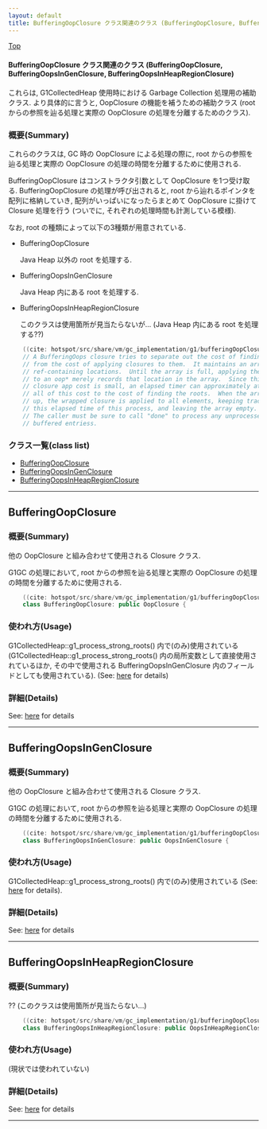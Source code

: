 ```yaml
---
layout: default
title: BufferingOopClosure クラス関連のクラス (BufferingOopClosure, BufferingOopsInGenClosure, BufferingOopsInHeapRegionClosure)
---
```

[Top](../index.html)

#### BufferingOopClosure クラス関連のクラス (BufferingOopClosure, BufferingOopsInGenClosure, BufferingOopsInHeapRegionClosure)

これらは, G1CollectedHeap 使用時における Garbage Collection 処理用の補助クラス.
より具体的に言うと, OopClosure の機能を補うための補助クラス (root からの参照を辿る処理と実際の OopClosure の処理を分離するためのクラス).

### 概要(Summary)
これらのクラスは, GC 時の OopClosure による処理の際に, 
root からの参照を辿る処理と実際の OopClosure の処理の時間を分離するために使用される.

BufferingOopClosure はコンストラクタ引数として OopClosure を1つ受け取る.
BufferingOopClosure の処理が呼び出されると,
root から辿れるポインタを配列に格納していき,
配列がいっぱいになったらまとめて OopClosure に掛けて Closure 処理を行う
(ついでに, それぞれの処理時間も計測している模様).

なお, root の種類によって以下の3種類が用意されている.

  * BufferingOopClosure

    Java Heap 以外の root を処理する.

  * BufferingOopsInGenClosure

    Java Heap 内にある root を処理する.

  * BufferingOopsInHeapRegionClosure

    このクラスは使用箇所が見当たらないが... (Java Heap 内にある root を処理する??)
    

```cpp
    ((cite: hotspot/src/share/vm/gc_implementation/g1/bufferingOopClosure.hpp))
    // A BufferingOops closure tries to separate out the cost of finding roots
    // from the cost of applying closures to them.  It maintains an array of
    // ref-containing locations.  Until the array is full, applying the closure
    // to an oop* merely records that location in the array.  Since this
    // closure app cost is small, an elapsed timer can approximately attribute
    // all of this cost to the cost of finding the roots.  When the array fills
    // up, the wrapped closure is applied to all elements, keeping track of
    // this elapsed time of this process, and leaving the array empty.
    // The caller must be sure to call "done" to process any unprocessed
    // buffered entriess.
```



### クラス一覧(class list)

  * [BufferingOopClosure](#no2aup0Chp)
  * [BufferingOopsInGenClosure](#noVH1VrQBO)
  * [BufferingOopsInHeapRegionClosure](#noo2YPKevq)


---
## <a name="no2aup0Chp" id="no2aup0Chp">BufferingOopClosure</a>

### 概要(Summary)
他の OopClosure と組み合わせて使用される Closure クラス.

G1GC の処理において, root からの参照を辿る処理と実際の OopClosure の処理の時間を分離するために使用される.


```cpp
    ((cite: hotspot/src/share/vm/gc_implementation/g1/bufferingOopClosure.hpp))
    class BufferingOopClosure: public OopClosure {
```

### 使われ方(Usage)
G1CollectedHeap::g1_process_strong_roots() 内で(のみ)使用されている
(G1CollectedHeap::g1_process_strong_roots() 内の局所変数として直接使用されているほか,
その中で使用される BufferingOopsInGenClosure 内のフィールドとしても使用されている).  (See: [here](no2935YzN.html) for details)




### 詳細(Details)
See: [here](../doxygen/classBufferingOopClosure.html) for details

---
## <a name="noVH1VrQBO" id="noVH1VrQBO">BufferingOopsInGenClosure</a>

### 概要(Summary)
他の OopClosure と組み合わせて使用される Closure クラス.

G1GC の処理において, root からの参照を辿る処理と実際の OopClosure の処理の時間を分離するために使用される.


```cpp
    ((cite: hotspot/src/share/vm/gc_implementation/g1/bufferingOopClosure.hpp))
    class BufferingOopsInGenClosure: public OopsInGenClosure {
```

### 使われ方(Usage)
G1CollectedHeap::g1_process_strong_roots() 内で(のみ)使用されている (See: [here](no2935YzN.html) for details).




### 詳細(Details)
See: [here](../doxygen/classBufferingOopsInGenClosure.html) for details

---
## <a name="noo2YPKevq" id="noo2YPKevq">BufferingOopsInHeapRegionClosure</a>

### 概要(Summary)
?? (このクラスは使用箇所が見当たらない...)


```cpp
    ((cite: hotspot/src/share/vm/gc_implementation/g1/bufferingOopClosure.hpp))
    class BufferingOopsInHeapRegionClosure: public OopsInHeapRegionClosure {
```

### 使われ方(Usage)
(現状では使われていない)




### 詳細(Details)
See: [here](../doxygen/classBufferingOopsInHeapRegionClosure.html) for details

---
